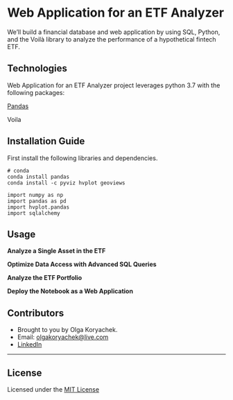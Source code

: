 # Web Application for an ETF Analyzer
We’ll build a financial database and web application by using SQL, Python, and the Voilà library to analyze the performance of a hypothetical fintech ETF.

## Technologies
Web Application for an ETF Analyzer project leverages python 3.7 with the following packages:

[Pandas](https://github.com/pandas-dev/pandas "Pandas") 

Voila

## Installation Guide

First install the following libraries and dependencies.

```
# conda
conda install pandas
conda install -c pyviz hvplot geoviews
```

```
import numpy as np
import pandas as pd
import hvplot.pandas
import sqlalchemy
```

## Usage

**Analyze a Single Asset in the ETF**

**Optimize Data Access with Advanced SQL Queries**

**Analyze the ETF Portfolio**

**Deploy the Notebook as a Web Application**


## Contributors

* Brought to you by Olga Koryachek.
* Email: olgakoryachek@live.com
* [LinkedIn](https://www.linkedin.com/in/olga-koryachek-a74b1877/?msgOverlay=true "LinkedIn")


---

## License

Licensed under the [MIT License](https://choosealicense.com/licenses/mit/)
